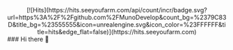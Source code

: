 
 <div align=center>
[![Hits](https://hits.seeyoufarm.com/api/count/incr/badge.svg?url=https%3A%2F%2Fgithub.com%2FMunoDevelop&count_bg=%2379C83D&title_bg=%23555555&icon=unrealengine.svg&icon_color=%23FFFFFF&title=hits&edge_flat=false)](https://hits.seeyoufarm.com)
  </div>
 ### Hi there 👋
<!--
**MunoDevelop/MunoDevelop** is a ✨ _special_ ✨ repository because its `README.md` (this file) appears on your GitHub profile.

Here are some ideas to get you started:

- 🔭 I’m currently working on ...
- 🌱 I’m currently learning ...
- 👯 I’m looking to collaborate on ...
- 🤔 I’m looking for help with ...
- 💬 Ask me about ...
- 📫 How to reach me: ...
- 😄 Pronouns: ...
- ⚡ Fun fact: ...
-->
